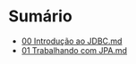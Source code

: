 # Sumário

- [00 Introdução ao JDBC.md](https://github.com/DavidRufino/Minhas-Anotacoes-Santander-Bootcamp/blob/master/07%20trabalhando%20com%20Banco%20de%20Dados%20utilizando%20JDBC%20e%20JPA/00%20Introdu%C3%A7%C3%A3o%20ao%20JDBC.md)
- [01 Trabalhando com JPA.md](https://github.com/DavidRufino/Minhas-Anotacoes-Santander-Bootcamp/blob/master/07%20trabalhando%20com%20Banco%20de%20Dados%20utilizando%20JDBC%20e%20JPA/01%20Trabalhando%20com%20JPA.md)

